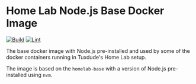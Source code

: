 # Home Lab Node.js Base Docker Image

[![Build](https://github.com/TuxdudeHomeLab/docker-image-node-base/actions/workflows/build.yml/badge.svg)](https://github.com/TuxdudeHomeLab/docker-image-node-base/actions/workflows/build.yml) [![Lint](https://github.com/TuxdudeHomeLab/docker-image-node-base/actions/workflows/lint.yml/badge.svg)](https://github.com/TuxdudeHomeLab/docker-image-node-base/actions/workflows/lint.yml)

The base docker image with Node.js pre-installed and used by some of the
docker containers running in Tuxdude's Home Lab setup.

The image is based on the `homelab-base` with a version of Node.js
pre-installed using `nvm`.
